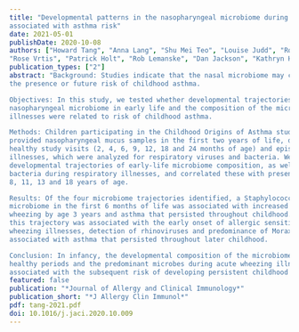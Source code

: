 ```yaml
---
title: "Developmental patterns in the nasopharyngeal microbiome during infancy are
associated with asthma risk"
date: 2021-05-01
publishDate: 2020-10-08
authors: ["Howard Tang", "Anna Lang", "Shu Mei Teo", "Louise Judd", "Ronald Gangnon", "Mike Evans", "Kris Lee",
"Rose Vrtis", "Patrick Holt", "Rob Lemanske", "Dan Jackson", "Kathryn Holt", "Jim Gern"]
publication_types: ["2"]
abstract: "Background: Studies indicate that the nasal microbiome may correlate strongly with
the presence or future risk of childhood asthma.

Objectives: In this study, we tested whether developmental trajectories of the
nasopharyngeal microbiome in early life and the composition of the microbiome during
illnesses were related to risk of childhood asthma.

Methods: Children participating in the Childhood Origins of Asthma study (n=285)
provided nasopharyngeal mucus samples in the first two years of life, during routine
healthy study visits (2, 4, 6, 9, 12, 18 and 24 months of age) and episodes of respiratory
illnesses, which were analyzed for respiratory viruses and bacteria. We identified
developmental trajectories of early-life microbiome composition, as well as predominant
bacteria during respiratory illnesses, and correlated these with presence of asthma at 6,
8, 11, 13 and 18 years of age.

Results: Of the four microbiome trajectories identified, a Staphylococcus-dominant
microbiome in the first 6 months of life was associated with increased risk of recurrent
wheezing by age 3 years and asthma that persisted throughout childhood. In addition,
this trajectory was associated with the early onset of allergic sensitization. During
wheezing illnesses, detection of rhinoviruses and predominance of Moraxella were
associated with asthma that persisted throughout later childhood.

Conclusion: In infancy, the developmental composition of the microbiome during
healthy periods and the predominant microbes during acute wheezing illnesses are both
associated with the subsequent risk of developing persistent childhood asthma. "
featured: false
publication: "*Journal of Allergy and Clinical Immunology*"
publication_short: "*J Allergy Clin Immunol*"
pdf: tang-2021.pdf
doi: 10.1016/j.jaci.2020.10.009
---
```


